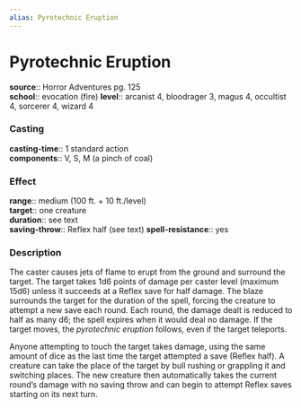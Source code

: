 ```yaml
---
alias: Pyrotechnic Eruption
---
```


# Pyrotechnic Eruption 

**source**:: Horror Adventures pg. 125  
**school**:: evocation (fire)
**level**:: arcanist 4, bloodrager 3, magus 4, occultist 4, sorcerer 4, wizard 4

### Casting 

**casting-time**:: 1 standard action  
**components**:: V, S, M (a pinch of coal)

### Effect 

**range**:: medium (100 ft. + 10 ft./level)  
**target**:: one creature  
**duration**:: see text  
**saving-throw**:: Reflex half (see text)
**spell-resistance**:: yes

### Description 

The caster causes jets of flame to erupt from the ground and surround the target. The target takes 1d6 points of damage per caster level (maximum 15d6) unless it succeeds at a Reflex save for half damage. The blaze surrounds the target for the duration of the spell, forcing the creature to attempt a new save each round. Each round, the damage dealt is reduced to half as many d6; the spell expires when it would deal no damage. If the target moves, the *pyrotechnic eruption* follows, even if the target teleports.  
  
Anyone attempting to touch the target takes damage, using the same amount of dice as the last time the target attempted a save (Reflex half). A creature can take the place of the target by bull rushing or grappling it and switching places. The new creature then automatically takes the current round’s damage with no saving throw and can begin to attempt Reflex saves starting on its next turn.
